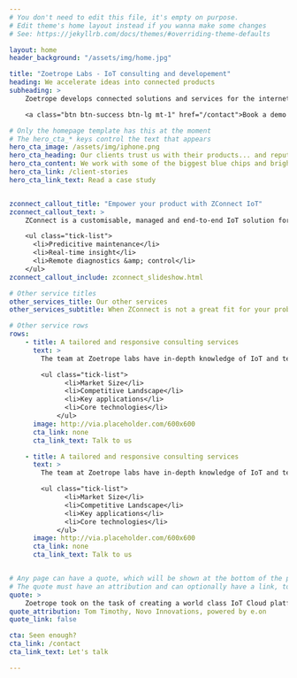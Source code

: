 ```yaml
---
# You don't need to edit this file, it's empty on purpose.
# Edit theme's home layout instead if you wanna make some changes
# See: https://jekyllrb.com/docs/themes/#overriding-theme-defaults

layout: home
header_background: "/assets/img/home.jpg"

title: "Zoetrope Labs - IoT consulting and developement"
heading: We accelerate ideas into connected products
subheading: >
    Zoetrope develops connected solutions and services for the internet of things, helping our clients enchance their existing products.

    <a class="btn btn-success btn-lg mt-1" href="/contact">Book a demo <span class="icon icon-chevron-small-right"></span></a>

# Only the homepage template has this at the moment
# The hero_cta_* keys control the text that appears
hero_cta_image: /assets/img/iphone.png
hero_cta_heading: Our clients trust us with their products... and reputation.
hero_cta_content: We work with some of the biggest blue chips and brightest startups to enable connected products to generate business value
hero_cta_link: /client-stories
hero_cta_link_text: Read a case study


zconnect_callout_title: "Empower your product with ZConnect IoT"
zconnect_callout_text: >
    ZConnect is a customisable, managed and end-to-end IoT solution for connecting your products and producing actionable insight.

    <ul class="tick-list">
      <li>Predicitive maintenance</li>
      <li>Real-time insight</li>
      <li>Remote diagnostics &amp; control</li>
    </ul>
zconnect_callout_include: zconnect_slideshow.html

# Other service titles
other_services_title: Our other services
other_services_subtitle: When ZConnect is not a great fit for your problem, we've got other tricks up our sleeve.

# Other service rows
rows:
    - title: A tailored and responsive consulting services
      text: >
        The team at Zoetrope labs have in-depth knowledge of IoT and technology more broadly. Combined with experience of IoT deployments this puts us in a unique position to advise on how technology may shape your business.

        <ul class="tick-list">
              <li>Market Size</li>
              <li>Competitive Landscape</li>
              <li>Key applications</li>
              <li>Core technologies</li>
            </ul>
      image: http://via.placeholder.com/600x600
      cta_link: none
      cta_link_text: Talk to us

    - title: A tailored and responsive consulting services
      text: >
        The team at Zoetrope labs have in-depth knowledge of IoT and technology more broadly. Combined with experience of IoT deployments this puts us in a unique position to advise on how technology may shape your business.

        <ul class="tick-list">
              <li>Market Size</li>
              <li>Competitive Landscape</li>
              <li>Key applications</li>
              <li>Core technologies</li>
            </ul>
      image: http://via.placeholder.com/600x600
      cta_link: none
      cta_link_text: Talk to us


# Any page can have a quote, which will be shown at the bottom of the page. This should be used to call out the good work we've been doing.
# The quote must have an attribution and can optionally have a link, to another page or another site.
quote: >
    Zoetrope took on the task of creating a world class IoT Cloud platform and mobile application that was easily scalable to serve millions of customers for Novo.
quote_attribution: Tom Timothy, Novo Innovations, powered by e.on
quote_link: false

cta: Seen enough?
cta_link: /contact
cta_link_text: Let's talk

---
```

